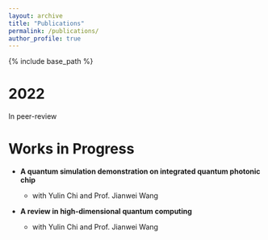 ```yaml
---
layout: archive
title: "Publications"
permalink: /publications/
author_profile: true
---
```


{% include base_path %}


2022
======
In peer-review

Works in Progress
======
* **A quantum simulation demonstration on integrated quantum photonic chip**
  * with Yulin Chi and Prof. Jianwei Wang 

* **A review in high-dimensional quantum computing**
  * with Yulin Chi and Prof. Jianwei Wang 

  
  
